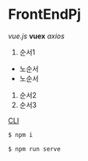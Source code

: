 # FrontEndPj

*vue.js*
__vuex__
*axios*

1. 순서1
  - 노순서
  - 노순서
1. 순서2
1. 순서3

[CLI][link]

[link]:https://cli.vuejs.org/

```bash
$ npm i
```

```bash
$ npm run serve
```
